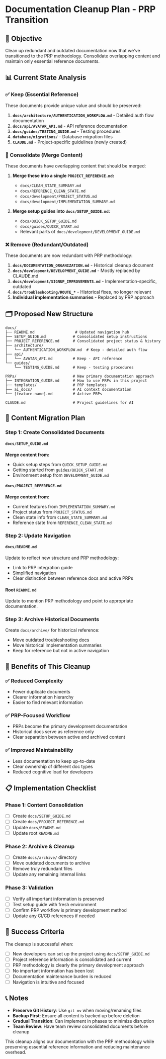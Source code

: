 # Documentation Cleanup Plan - PRP Transition

## 🎯 Objective
Clean up redundant and outdated documentation now that we've transitioned to the PRP methodology. Consolidate overlapping content and maintain only essential reference documents.

## 📊 Current State Analysis

### ✅ Keep (Essential Reference)
These documents provide unique value and should be preserved:

1. **`docs/architecture/AUTHENTICATION_WORKFLOW.md`** - Detailed auth flow documentation
2. **`docs/api/AVATAR_API.md`** - API reference documentation
3. **`docs/guides/TESTING_GUIDE.md`** - Testing procedures
4. **`database/migrations/`** - Database migration files
5. **`CLAUDE.md`** - Project-specific guidelines (newly created)

### 🔄 Consolidate (Merge Content)
These documents have overlapping content that should be merged:

1. **Merge these into a single `PROJECT_REFERENCE.md`:**
   - `docs/CLEAN_STATE_SUMMARY.md`
   - `docs/REFERENCE_CLEAN_STATE.md`
   - `docs/development/PROJECT_STATUS.md`
   - `docs/development/IMPLEMENTATION_SUMMARY.md`

2. **Merge setup guides into `docs/SETUP_GUIDE.md`:**
   - `docs/QUICK_SETUP_GUIDE.md`
   - `docs/guides/QUICK_START.md`
   - Relevant parts of `docs/development/DEVELOPMENT_GUIDE.md`

### ❌ Remove (Redundant/Outdated)
These documents are now redundant with PRP methodology:

1. **`docs/DOCUMENTATION_ORGANIZATION.md`** - Historical cleanup document
2. **`docs/development/DEVELOPMENT_GUIDE.md`** - Mostly replaced by CLAUDE.md
3. **`docs/development/SIGNUP_IMPROVEMENTS.md`** - Implementation-specific, outdated
4. **`docs/troubleshooting/ROUTE_*`** - Historical fixes, no longer relevant
5. **Individual implementation summaries** - Replaced by PRP approach

## 🗂️ Proposed New Structure

```
docs/
├── README.md                  # Updated navigation hub
├── SETUP_GUIDE.md            # Consolidated setup instructions
├── PROJECT_REFERENCE.md      # Consolidated project status & history
├── architecture/
│   └── AUTHENTICATION_WORKFLOW.md  # Keep - detailed auth flow
├── api/
│   └── AVATAR_API.md         # Keep - API reference
└── guides/
    └── TESTING_GUIDE.md      # Keep - testing procedures

PRPs/                         # New primary documentation approach
├── INTEGRATION_GUIDE.md      # How to use PRPs in this project
├── templates/                # PRP templates
├── ai_docs/                  # AI context documentation
└── [feature-name].md         # Active PRPs

CLAUDE.md                     # Project guidelines for AI
```

## 📝 Content Migration Plan

### Step 1: Create Consolidated Documents

#### `docs/SETUP_GUIDE.md`
**Merge content from:**
- Quick setup steps from `QUICK_SETUP_GUIDE.md`
- Getting started from `guides/QUICK_START.md`
- Environment setup from `DEVELOPMENT_GUIDE.md`

#### `docs/PROJECT_REFERENCE.md`
**Merge content from:**
- Current features from `IMPLEMENTATION_SUMMARY.md`
- Project status from `PROJECT_STATUS.md`
- Clean state info from `CLEAN_STATE_SUMMARY.md`
- Reference state from `REFERENCE_CLEAN_STATE.md`

### Step 2: Update Navigation

#### `docs/README.md`
Update to reflect new structure and PRP methodology:
- Link to PRP integration guide
- Simplified navigation
- Clear distinction between reference docs and active PRPs

#### Root `README.md`
Update to mention PRP methodology and point to appropriate documentation.

### Step 3: Archive Historical Documents

Create `docs/archive/` for historical reference:
- Move outdated troubleshooting docs
- Move historical implementation summaries
- Keep for reference but not in active navigation

## 🚀 Benefits of This Cleanup

### ✅ Reduced Complexity
- Fewer duplicate documents
- Clearer information hierarchy
- Easier to find relevant information

### ✅ PRP-Focused Workflow
- PRPs become the primary development documentation
- Historical docs serve as reference only
- Clear separation between active and archived content

### ✅ Improved Maintainability
- Less documentation to keep up-to-date
- Clear ownership of different doc types
- Reduced cognitive load for developers

## 📋 Implementation Checklist

### Phase 1: Content Consolidation
- [ ] Create `docs/SETUP_GUIDE.md`
- [ ] Create `docs/PROJECT_REFERENCE.md`
- [ ] Update `docs/README.md`
- [ ] Update root `README.md`

### Phase 2: Archive & Cleanup
- [ ] Create `docs/archive/` directory
- [ ] Move outdated documents to archive
- [ ] Remove truly redundant files
- [ ] Update any remaining internal links

### Phase 3: Validation
- [ ] Verify all important information is preserved
- [ ] Test setup guide with fresh environment
- [ ] Confirm PRP workflow is primary development method
- [ ] Update any CI/CD references if needed

## 🎯 Success Criteria

The cleanup is successful when:
- [ ] New developers can set up the project using `docs/SETUP_GUIDE.md`
- [ ] Project reference information is consolidated and current
- [ ] PRP methodology is clearly the primary development approach
- [ ] No important information has been lost
- [ ] Documentation maintenance burden is reduced
- [ ] Navigation is intuitive and focused

## 📞 Notes

- **Preserve Git History**: Use `git mv` when moving/renaming files
- **Backup First**: Ensure all content is backed up before deletion
- **Gradual Transition**: Can implement in phases to minimize disruption
- **Team Review**: Have team review consolidated documents before cleanup

This cleanup aligns our documentation with the PRP methodology while preserving essential reference information and reducing maintenance overhead.

